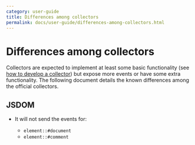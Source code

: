 ```yaml
---
category: user-guide
title: Differences among collectors
permalink: docs/user-guide/differences-among-collectors.html
---
```

# Differences among collectors

Collectors are expected to implement at least some basic functionality
(see [how to develop a collector](../developer-guide/collectors/how-to-develop-a-collector.md))
but expose more events or have some extra functionality. The following
document details the known differences among the official collectors.

## JSDOM

* It will not send the events for:

  * `element::#document`
  * `element::#comment`
